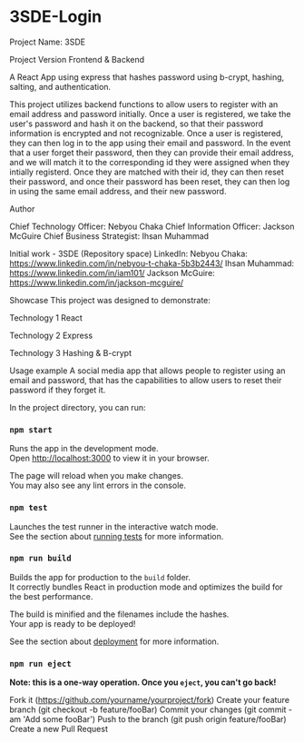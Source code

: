 # 3SDE-Login


Project Name: 3SDE

Project Version Frontend & Backend

A React App using express that hashes password using b-crypt, hashing, salting, and authentication.


This project utilizes backend functions to allow users to register with an email address and password initially. Once a user is registered, we take the user's password and hash it on the backend, so that their password information is encrypted and not recognizable. Once a user is registered, they can then log in to the app using their email and password. In the event that a user forget their password, then they can provide their email address, and we will match it to the corresponding id they were assigned when they intially registerd. Once they are matched with their id, they can then reset their password, and once their password has been reset, they can then log in using the same email address, and their new password.


Author

Chief Technology Officer: Nebyou Chaka
Chief Information Officer: Jackson McGuire
Chief Business Strategist: Ihsan Muhammad

Initial work - 3SDE (Repository space)
LinkedIn: 
Nebyou Chaka: https://www.linkedin.com/in/nebyou-t-chaka-5b3b2443/
Ihsan Muhammad: https://www.linkedin.com/in/iam101/
Jackson McGuire: https://www.linkedin.com/in/jackson-mcguire/


Showcase
This project was designed to demonstrate:

Technology 1
React

Technology 2
Express

Technology 3
Hashing & B-crypt

Usage example
A social media app that allows people to register using an email and password, that has the capabilities to allow users to reset their password if they forget it.

In the project directory, you can run:

### `npm start`

Runs the app in the development mode.\
Open [http://localhost:3000](http://localhost:3000) to view it in your browser.

The page will reload when you make changes.\
You may also see any lint errors in the console.

### `npm test`

Launches the test runner in the interactive watch mode.\
See the section about [running tests](https://facebook.github.io/create-react-app/docs/running-tests) for more information.

### `npm run build`

Builds the app for production to the `build` folder.\
It correctly bundles React in production mode and optimizes the build for the best performance.

The build is minified and the filenames include the hashes.\
Your app is ready to be deployed!

See the section about [deployment](https://facebook.github.io/create-react-app/docs/deployment) for more information.

### `npm run eject`

**Note: this is a one-way operation. Once you `eject`, you can't go back!**

Fork it (https://github.com/yourname/yourproject/fork)
Create your feature branch (git checkout -b feature/fooBar)
Commit your changes (git commit -am 'Add some fooBar')
Push to the branch (git push origin feature/fooBar)
Create a new Pull Request